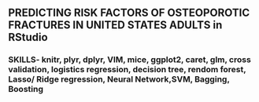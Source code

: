 ## PREDICTING RISK FACTORS OF OSTEOPOROTIC FRACTURES IN UNITED STATES ADULTS in RStudio

### SKILLS- knitr, plyr, dplyr, VIM, mice, ggplot2, caret, glm, cross validation, logistics regression, decision tree, rendom forest, Lasso/ Ridge regression, Neural Network,SVM, Bagging, Boosting
